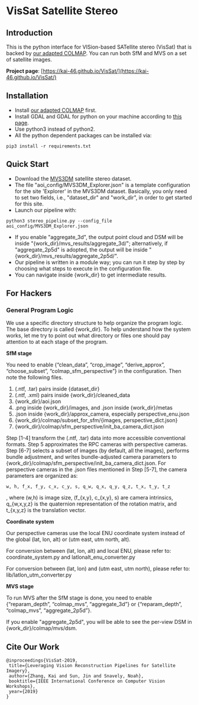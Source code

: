 # VisSat Satellite Stereo

## Introduction
This is the python interface for VISion-based SATellite stereo (VisSat) that is backed by [our adapted COLMAP](https://github.com/Kai-46/ColmapForSatelliteStereo.git). You can run both SfM and MVS on a set of satellite images.

**Project page**: [https://kai-46.github.io/VisSat/](https://kai-46.github.io/VisSat/)

## Installation
* Install [our adapted COLMAP](https://github.com/Kai-46/ColmapForSatelliteStereo.git) first.
* Install GDAL and GDAL for python on your machine according to [this page](https://mothergeo-py.readthedocs.io/en/latest/development/how-to/gdal-ubuntu-pkg.html).
* Use python3 instead of python2.
* All the python dependent packages can be installed via:

```{r, engine='bash', count_lines}
pip3 install -r requirements.txt
```

## Quick Start
* Download the [MVS3DM](https://spacenetchallenge.github.io/datasets/mvs_summary.html) satellite stereo dataset.
* The file "aoi_config/MVS3DM_Explorer.json" is a template configuration for the site 'Explorer' in the MVS3DM dataset. Basically, you only need to set two fields, i.e., "dataset_dir" and "work_dir", in order to get started for this site.
* Launch our pipeline with:
```{r, engine='bash', count_lines}
python3 stereo_pipeline.py --config_file aoi_config/MVS3DM_Explorer.json
```
* If you enable "aggregate_3d", the output point cloud and DSM will be inside "{work_dir}/mvs_results/aggregate_3d/"; alternatively, if "aggregate_2p5d" is adopted, the output will be inside "{work_dir}/mvs_results/aggregate_2p5d/".
* Our pipeline is written in a module way; you can run it step by step by choosing what steps to execute in the configuration file. 
* You can navigate inside {work_dir} to get intermediate results.

## For Hackers
### General Program Logic
We use a specific directory structure to help organize the program logic. The base directory is called {work_dir}. To help understand how the system works, let me try to point out what directory or files one should pay attention to at each stage of the program. 

**SfM stage**

You need to enable {“clean_data”, “crop_image”, “derive_approx”, “choose_subset”, “colmap_sfm_perspective”} in the configuration. Then note the following files. 

1. (.ntf, .tar) pairs inside {dataset_dir}
2. (.ntf, .xml) pairs inside {work_dir}/cleaned_data
3. {work_dir}/aoi.json
4. .png inside {work_dir}/images, and .json inside {work_dir}/metas
5. .json inside {work_dir}/approx_camera, especially perspective_enu.json
6. {work_dir}/colmap/subset_for_sfm/{images, perspective_dict.json}
7. {work_dir}/colmap/sfm_perspective/init_ba_camera_dict.json

Step [1-4] transform the (.ntf, .tar) data into more accessible conventional formats. Step 5 approximates the RPC cameras with perspective cameras. Step [6-7] selects a subset of images (by default, all the images), performs bundle adjustment, and writes bundle-adjusted camera parameters to {work_dir}/colmap/sfm_perspective/init_ba_camera_dict.json. 
For perspective cameras in the .json files mentioned in Step [5-7], the camera parameters are organized as:
```{r, engine='bash'}
w, h, f_x, f_y, c_x, c_y, s, q_w, q_x, q_y, q_z, t_x, t_y, t_z
```
, where (w,h) is image size, (f_{x,y}, c_{x,y}, s) are camera intrinsics, q_{w,x,y,z} is the quaternion representation of the rotation matrix, and t_{x,y,z} is the translation vector.


**Coordinate system**

Our perspective cameras use the local ENU coordinate system instead of the global (lat, lon, alt) or (utm east, utm north, alt). 

For conversion between (lat, lon, alt) and local ENU, please refer to: coordinate_system.py and latlonalt_enu_converter.py

For conversion between (lat, lon) and (utm east, utm north), please refer to: lib/latlon_utm_converter.py


**MVS stage**

To run MVS after the SfM stage is done, you need to enable {“reparam_depth”, “colmap_mvs”, “aggregate_3d”} or {“reparam_depth”, “colmap_mvs”, “aggregate_2p5d”}.

If you enable "aggregate_2p5d", you will be able to see the per-view DSM in {work_dir}/colmap/mvs/dsm.

## Cite Our Work
```{r, engine='bash', count_lines}
@inproceedings{VisSat-2019,
 title={Leveraging Vision Reconstruction Pipelines for Satellite Imagery},
 author={Zhang, Kai and Sun, Jin and Snavely, Noah},
 booktitle={IEEE International Conference on Computer Vision Workshops},
 year={2019}
}
```